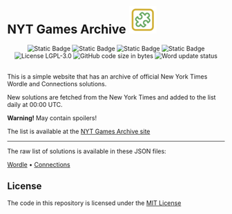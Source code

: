 # NYT Games Archive <img src="site/favicon.svg" width="64" height="64" alt="Favicon">

<div align="center">

  <img alt="Static Badge" src="https://img.shields.io/badge/Python-8A2BE2?style=for-the-badge&logo=python&logoColor=white&color=blue">
  <img alt="Static Badge" src="https://img.shields.io/badge/GitHub%20Actions%20-8A2BE2?style=for-the-badge&logo=github&color=000000">
  <img alt="Static Badge" src="https://img.shields.io/badge/JavaScript-8A2BE2?style=for-the-badge&logo=javascript&color=yellow&logoColor=white">
  <img alt="Static Badge" src="https://img.shields.io/badge/HTML-8A2BE2?style=for-the-badge&color=orange">

  
  <br/>

  <img src="https://img.shields.io/github/license/Hamster45105/nyt-games-archive?style=for-the-badge&color=blue" alt="License LGPL-3.0" />
  <img src="https://img.shields.io/github/languages/code-size/Hamster45105/nyt-games-archive?style=for-the-badge" alt="GitHub code size in bytes" />
  <img src="https://img.shields.io/github/actions/workflow/status/Hamster45105/nyt-games-archive/update.yml?style=for-the-badge&label=Solution update status" alt="Word update status" />
</div>

<br/>

This is a simple website that has an archive of official New York Times Wordle and Connections solutions. 

New solutions are fetched from the New York Times and added to the list daily at 00:00 UTC.

**Warning!** May contain spoilers!

The list is available at the [NYT Games Archive site](https://hamster45105.github.io/nyt-games-archive/)

---

The raw list of solutions is available in these JSON files:

[Wordle](https://raw.githubusercontent.com/Hamster45105/nyt-games-archive/main/solutions/wordle_solutions.json) • [Connections](https://raw.githubusercontent.com/Hamster45105/nyt-games-archive/main/solutions/connections_solutions.json)

## License

The code in this repository is licensed under the [MIT License](https://choosealicense.com/licenses/mit/)